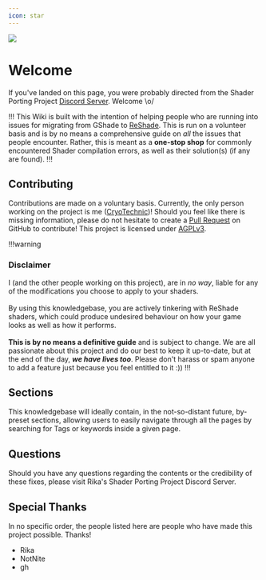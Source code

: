 ```yaml
---
icon: star
---
```

![](/static/headers/guides_formatting.png)

# Welcome
If you've landed on this page, you were probably directed from the Shader Porting Project <a href="https://discord.gg/9kQTCB5Xwh" target="_blank" rel="noopener">Discord Server</a>. Welcome \o/

!!!
This Wiki is built with the intention of helping people who are running into issues for migrating from GShade to [ReShade](reshade.me). This is run on a volunteer basis and is by no means a comprehensive guide on *all* the issues that people encounter. Rather, this is meant as a **one-stop shop** for commonly encountered Shader compilation errors, as well as their solution(s) (if any are found).
!!!
## Contributing
Contributions are made on a voluntary basis. Currently, the only person working on the project is me ([CryoTechnic](https://github.com/CryoTechnic))! Should you feel like there is missing information, please do not hesitate to create a [Pull Request](https://github.com/Cryotechnic/gshade-migration/pulls) on GitHub to contribute! This project is licensed under [AGPLv3](https://choosealicense.com/licenses/agpl-3.0/).

!!!warning
### **Disclaimer**
I (and the other people working on this project), are in *no way*, liable for any of the modifications you choose to apply to your shaders. <br><br>By using this knowledgebase, you are actively tinkering with ReShade shaders, which could produce undesired behaviour on how your game looks as well as how it performs.<br><br>**This is by no means a definitive guide** and is subject to change. We are all passionate about this project and do our best to keep it up-to-date, but at the end of the day, ***we have lives too***. Please don't harass or spam anyone to add a feature just because you feel entitled to it :))
!!!
## Sections
This knowledgebase will ideally contain, in the not-so-distant future, by-preset sections, allowing users to easily navigate through all the pages by searching for Tags or keywords inside a given page.

## Questions
Should you have any questions regarding the contents or the credibility of these fixes, please visit Rika's Shader Porting Project Discord Server.

## Special Thanks
In no specific order, the people listed here are people who have made this project possible. Thanks!

- Rika
- NotNite
- gh